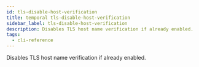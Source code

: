 ```yaml
---
id: tls-disable-host-verification
title: temporal tls-disable-host-verification
sidebar_label: tls-disable-host-verification
description: Disables TLS host name verification if already enabled.
tags:
  - cli-reference
---
```


Disables TLS host name verification if already enabled.
